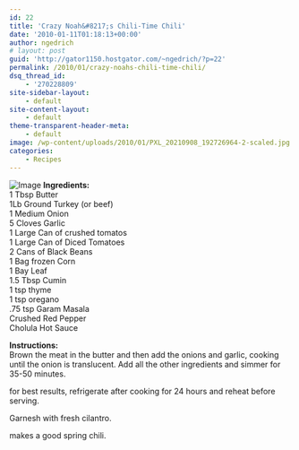 ```yaml
---
id: 22
title: 'Crazy Noah&#8217;s Chili-Time Chili'
date: '2010-01-11T01:18:13+00:00'
author: ngedrich
# layout: post
guid: 'http://gator1150.hostgator.com/~ngedrich/?p=22'
permalink: /2010/01/crazy-noahs-chili-time-chili/
dsq_thread_id:
    - '270228809'
site-sidebar-layout:
    - default
site-content-layout:
    - default
theme-transparent-header-meta:
    - default
image: /wp-content/uploads/2010/01/PXL_20210908_192726964-2-scaled.jpg
categories:
    - Recipes
---
```


![Image](https://socalledtech.com/wp-content/uploads/2010/01/PXL_20210908_192726964-2-1024x918.jpg)
**Ingredients:**  
1 Tbsp Butter  
1Lb Ground Turkey (or beef)  
1 Medium Onion  
5 Cloves Garlic  
1 Large Can of crushed tomatos  
1 Large Can of Diced Tomatoes  
2 Cans of Black Beans  
1 Bag frozen Corn  
1 Bay Leaf  
1.5 Tbsp Cumin  
1 tsp thyme  
1 tsp oregano  
.75 tsp Garam Masala  
Crushed Red Pepper  
Cholula Hot Sauce

**Instructions:**  
Brown the meat in the butter and then add the onions and garlic, cooking until the onion is translucent. Add all the other ingredients and simmer for 35-50 minutes.

for best results, refrigerate after cooking for 24 hours and reheat before serving.

Garnesh with fresh cilantro.

makes a good spring chili.